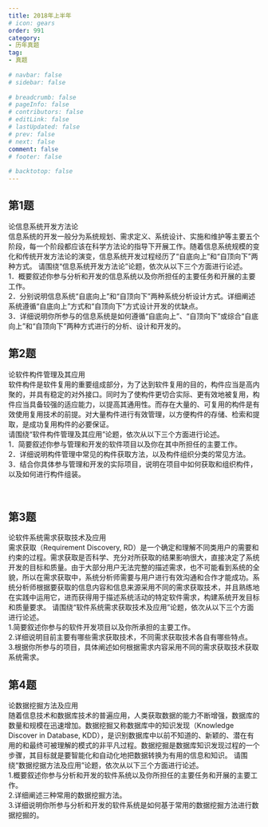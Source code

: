 ```yaml
---  
title: 2018年上半年  
# icon: gears  
order: 991  
category:  
- 历年真题  
tag:  
- 真题  
  
# navbar: false  
# sidebar: false  
  
# breadcrumb: false  
# pageInfo: false  
# contributors: false  
# editLink: false  
# lastUpdated: false  
# prev: false  
# next: false  
comment: false  
# footer: false  
  
# backtotop: false  
---  
```

## 第1题 ##

论信息系统开发方法论  
信息系统的开发一般分为系统规划、需求定义、系统设计、实施和维护等主要五个阶段，每一个阶段都应该在科学方法论的指导下开展工作。随着信息系统规模的变化和传统开发方法论的演变，信息系统开发过程经历了“自底向上”和“自顶向下”两种方式。 请围绕“信息系统开发方法论”论题，依次从以下三个方面进行论述。  
1．概要叙述你参与分析和开发的信息系统以及你所担任的主要任务和开展的主要工作。  
2．分别说明信息系统“自底向上”和“自顶向下”两种系统分析设计方式。详细阐述系统遵循“自底向上”方式和“自顶向下”方式设计开发的优缺点。  
3．详细说明你所参与的信息系统是如何遵循“自底向上”、“自顶向下”或综合“自底向上”和“自顶向下”两种方式进行的分析、设计和开发的。  


## 第2题 ##

论软件构件管理及其应用  
软件构件是软件复用的重要组成部分，为了达到软件复用的目的，构件应当是高内聚的，并具有稳定的对外接口。同时为了使构件更切合实际、更有效地被复用，构件应当具备较强的适应能力，以提高其通用性。而存在大量的、可复用的构件是有效使用复用技术的前提。对大量构件进行有效管理，以方便构件的存储、检索和提取，是成功复用构件的必要保证。  
请围绕“软件构件管理及其应用”论题，依次从以下三个方面进行论述。  
1．简要叙述你参与管理和开发的软件项目以及你在其中所担任的主要工作。  
2．详细说明构件管理中常见的构件获取方法，以及构件组织分类的常见方法。  
3．结合你具体参与管理和开发的实际项目，说明在项目中如何获取和组织构件，以及如何进行构件组装。

 

  


## 第3题 ##

论软件系统需求获取技术及应用  
需求获取（Requirement Discovery, RD）是一个确定和理解不同类用户的需要和约束的过程。需求获取是否科学、充分对所获取的结果影响很大，直接决定了系统开发的目标和质量。由于大部分用户无法完整的描述需求，也不可能看到系统的全貌，所以在需求获取中，系统分析师需要与用户进行有效沟通和合作才能成功。系统分析师根据要获取的信息内容和信息来源采用不同的需求获取技术，并且熟练地在实践中运用它，进而获得用于描述系统活动的特定软件需求，构建系统开发目标和质量要求。 请围绕“软件系统需求获取技术及应用”论题，依次从以下三个方面进行论述。  
1.简要叙述你参与的软件开发项目以及你所承担的主要工作。  
2.详细说明目前主要有哪些需求获取技术，不同需求获取技术各自有哪些特点。  
3.根据你所参与的项目，具体阐述如何根据需求内容采用不同的需求获取技术获取系统需求。  


## 第4题 ##

论数据挖掘方法及应用  
随着信息技术和数据库技术的普遍应用，人类获取数据的能力不断增强，数据库的数量和规模在迅速增加。数据挖掘又称数据库中的知识发现（Knowledge Discover in Database, KDD），是识别数据库中以前不知道的、新颖的、潜在有用的和最终可被理解的模式的非平凡过程。数据挖掘是数据库知识发现过程的一个步骤，其目标就是要智能化和自动化地把数据转换为有用的信息和知识。 请围绕“数据挖据方法及应用”论题，依次从以下三个方面进行论述。  
1.概要叙述你参与分析和开发的软件系统以及你所担任的主要任务和开展的主要工作。  
2.详细阐述三种常用的数据挖掘方法。  
3.详细说明你所参与分析和开发的软件系统是如何基于常用的数据挖掘方法进行数据挖掘的。  

